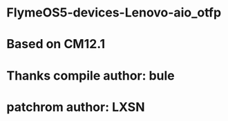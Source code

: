 # FlymeOS5-devices-Lenovo-aio_otfp

# Based on CM12.1

# Thanks compile author: bule

# patchrom author: LXSN
